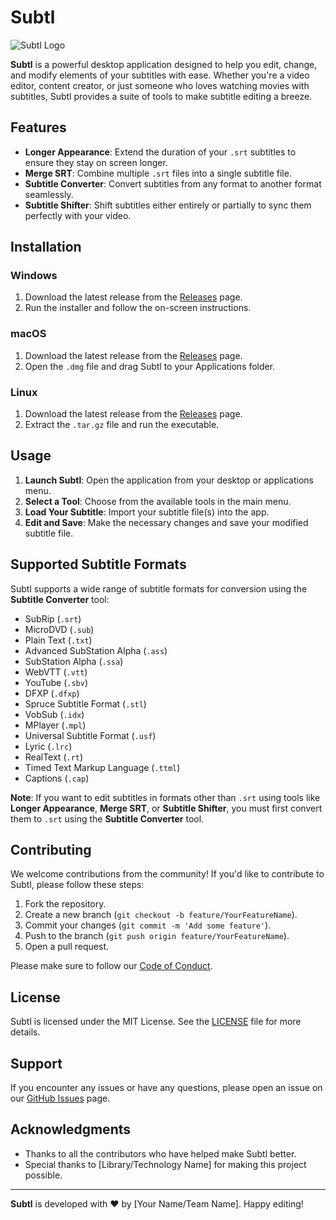# Subtl

![Subtl Logo](https://via.placeholder.com/150) <!-- Replace with your logo -->

**Subtl** is a powerful desktop application designed to help you edit, change, and modify elements of your subtitles with ease. Whether you're a video editor, content creator, or just someone who loves watching movies with subtitles, Subtl provides a suite of tools to make subtitle editing a breeze.

## Features

- **Longer Appearance**: Extend the duration of your `.srt` subtitles to ensure they stay on screen longer.
- **Merge SRT**: Combine multiple `.srt` files into a single subtitle file.
- **Subtitle Converter**: Convert subtitles from any format to another format seamlessly.
- **Subtitle Shifter**: Shift subtitles either entirely or partially to sync them perfectly with your video.

## Installation

### Windows
1. Download the latest release from the [Releases](https://github.com/yourusername/Subtl/releases) page.
2. Run the installer and follow the on-screen instructions.

### macOS
1. Download the latest release from the [Releases](https://github.com/yourusername/Subtl/releases) page.
2. Open the `.dmg` file and drag Subtl to your Applications folder.

### Linux
1. Download the latest release from the [Releases](https://github.com/yourusername/Subtl/releases) page.
2. Extract the `.tar.gz` file and run the executable.

## Usage

1. **Launch Subtl**: Open the application from your desktop or applications menu.
2. **Select a Tool**: Choose from the available tools in the main menu.
3. **Load Your Subtitle**: Import your subtitle file(s) into the app.
4. **Edit and Save**: Make the necessary changes and save your modified subtitle file.

## Supported Subtitle Formats

Subtl supports a wide range of subtitle formats for conversion using the **Subtitle Converter** tool:

- SubRip (`.srt`)
- MicroDVD (`.sub`)
- Plain Text (`.txt`)
- Advanced SubStation Alpha (`.ass`)
- SubStation Alpha (`.ssa`)
- WebVTT (`.vtt`)
- YouTube (`.sbv`)
- DFXP (`.dfxp`)
- Spruce Subtitle Format (`.stl`)
- VobSub (`.idx`)
- MPlayer (`.mpl`)
- Universal Subtitle Format (`.usf`)
- Lyric (`.lrc`)
- RealText (`.rt`)
- Timed Text Markup Language (`.ttml`)
- Captions (`.cap`)

**Note**: If you want to edit subtitles in formats other than `.srt` using tools like **Longer Appearance**, **Merge SRT**, or **Subtitle Shifter**, you must first convert them to `.srt` using the **Subtitle Converter** tool.

## Contributing

We welcome contributions from the community! If you'd like to contribute to Subtl, please follow these steps:

1. Fork the repository.
2. Create a new branch (`git checkout -b feature/YourFeatureName`).
3. Commit your changes (`git commit -m 'Add some feature'`).
4. Push to the branch (`git push origin feature/YourFeatureName`).
5. Open a pull request.

Please make sure to follow our [Code of Conduct](CODE_OF_CONDUCT.md).

## License

Subtl is licensed under the MIT License. See the [LICENSE](LICENSE) file for more details.

## Support

If you encounter any issues or have any questions, please open an issue on our [GitHub Issues](https://github.com/yourusername/Subtl/issues) page.

## Acknowledgments

- Thanks to all the contributors who have helped make Subtl better.
- Special thanks to [Library/Technology Name] for making this project possible.

---

**Subtl** is developed with ❤️ by [Your Name/Team Name]. Happy editing!
